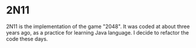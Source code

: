# 2N11
2N11 is the implementation of the game "2048". 
It was coded at about three years ago, as a practice for learning Java language.
I decide to refactor the code these days.
